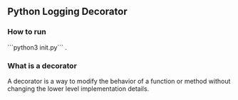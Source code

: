 <h2>Python Logging Decorator</h2>

<h3>How to run</h3>
```python3 init.py``` .

<h3>What is a decorator</h3>
A decorator is a way to modify the behavior of a function or method without changing the lower level implementation details. 
